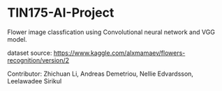 # TIN175-AI-Project
Flower image classfication using Convolutional neural network and VGG model.

dataset source: https://www.kaggle.com/alxmamaev/flowers-recognition/version/2

Contributor: 
Zhichuan Li, Andreas Demetriou, Nellie Edvardsson, Leelawadee Sirikul


